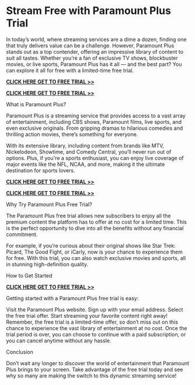 # Stream Free with Paramount Plus Trial
In today’s world, where streaming services are a dime a dozen, finding one that truly delivers value can be a challenge. However, Paramount Plus stands out as a top contender, offering an impressive library of content to suit all tastes. Whether you’re a fan of exclusive TV shows, blockbuster movies, or live sports, Paramount Plus has it all — and the best part? You can explore it all for free with a limited-time free trial.

[**CLICK HERE GET TO FREE TRIAL >>**](https://www.effectiveratecpm.com/uq3jbjfqy?key=f1178c4e6cfc99abde7d31e2649046fd)

[**CLICK HERE GET TO FREE TRIAL >>**](https://www.effectiveratecpm.com/uq3jbjfqy?key=f1178c4e6cfc99abde7d31e2649046fd)

What is Paramount Plus?

Paramount Plus is a streaming service that provides access to a vast array of entertainment, including CBS shows, Paramount films, live sports, and even exclusive originals. From gripping dramas to hilarious comedies and thrilling action movies, there’s something for everyone.

With its extensive library, including content from brands like MTV, Nickelodeon, Showtime, and Comedy Central, you’ll never run out of options. Plus, if you're a sports enthusiast, you can enjoy live coverage of major events like the NFL, NCAA, and more, making it the ultimate destination for sports lovers.

[**CLICK HERE GET TO FREE TRIAL >>**](https://www.effectiveratecpm.com/uq3jbjfqy?key=f1178c4e6cfc99abde7d31e2649046fd)

[**CLICK HERE GET TO FREE TRIAL >>**](https://www.effectiveratecpm.com/uq3jbjfqy?key=f1178c4e6cfc99abde7d31e2649046fd)

Why Try Paramount Plus Free Trial?

The Paramount Plus free trial allows new subscribers to enjoy all the premium content the platform has to offer at no cost for a limited time. This is the perfect opportunity to dive into all the benefits without any financial commitment.

For example, if you’re curious about their original shows like Star Trek: Picard, The Good Fight, or iCarly, now is your chance to experience them for free. With this trial, you can also watch exclusive movies and sports, all in stunning high-definition quality.

How to Get Started

[**CLICK HERE GET TO FREE TRIAL >>**](https://www.effectiveratecpm.com/uq3jbjfqy?key=f1178c4e6cfc99abde7d31e2649046fd)

Getting started with a Paramount Plus free trial is easy:

Visit the Paramount Plus website.
Sign up with your email address.
Select the free trial offer.
Start streaming your favorite content right away!
Remember, the free trial is a limited-time offer, so don’t miss out on this chance to experience the vast library of entertainment at no cost. Once the trial period is over, you can choose to continue with a paid subscription, or you can cancel anytime without any hassle.

Conclusion

Don’t wait any longer to discover the world of entertainment that Paramount Plus brings to your screen. Take advantage of the free trial today and see why so many are making the switch to this dynamic streaming service!
